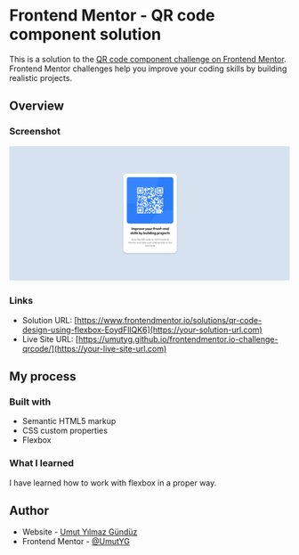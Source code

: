 # Frontend Mentor - QR code component solution

This is a solution to the [QR code component challenge on Frontend Mentor](https://www.frontendmentor.io/challenges/qr-code-component-iux_sIO_H). Frontend Mentor challenges help you improve your coding skills by building realistic projects. 

## Overview

### Screenshot

![](./images/screenshot.png)


### Links

- Solution URL: [https://www.frontendmentor.io/solutions/qr-code-design-using-flexbox-EoydFllQK6](https://your-solution-url.com)
- Live Site URL: [https://umutyg.github.io/frontendmentor.io-challenge-qrcode/](https://your-live-site-url.com)

## My process

### Built with

- Semantic HTML5 markup
- CSS custom properties
- Flexbox

### What I learned

I have learned how to work with flexbox in a proper way.

## Author

- Website - [Umut Yılmaz Gündüz](https://umutyg.com.tr/)
- Frontend Mentor - [@UmutYG](https://www.frontendmentor.io/profile/yourusername)

